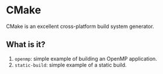 # CMake

CMake is an excellent cross-platform build system generator.

## What is it?

1. `openmp`: simple example of building an OpenMP application.
1. `static-build`: simple example of a static build.
